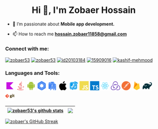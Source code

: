 <h1 align="center">Hi 👋, I'm Zobaer Hossain</h1>

- 🌱 I’m passionate about **Mobile app development.**

- 📫 How to reach me **hossain.zobaer11858@gmail.com**

<h3 align="left">Connect with me:</h3>


<p align="left">
 

<a href="https://www.linkedin.com/in/zobaer53/" target="blank"><img align="center" src="https://raw.githubusercontent.com/rahuldkjain/github-profile-readme-generator/master/src/images/icons/Social/linked-in-alt.svg" alt="zobaer53" height="30" width="40" /></a>
   <a href="https://medium.com/@zobaer53" target="blank"><img align="center" src="https://upload.wikimedia.org/wikipedia/commons/thumb/e/ec/Medium_logo_Monogram.svg/1200px-Medium_logo_Monogram.svg.png" alt="zobaer53" height="30" width="40" /></a>
<a href="https://www.hackerrank.com/zobaer53" target="blank"><img align="center" src="https://upload.wikimedia.org/wikipedia/commons/4/40/HackerRank_Icon-1000px.png" alt="id20103184" height="30" width="40" /></a>
<a href="https://www.sololearn.com/profile/15909016" target="blank"><img align="center" src="https://blob.sololearn.com/avatars/sololearn.png" alt="15909016" height="30" width="40" /></a>
<a href="https://stackoverflow.com/users/13720647/zobaer-hossain" target="blank"><img align="center" src="https://raw.githubusercontent.com/rahuldkjain/github-profile-readme-generator/master/src/images/icons/Social/stack-overflow.svg" alt="kashif-mehmood" height="30" width="40" /></a>
</p>

<h3 align="left">Languages and Tools:</h3>

<code><img height="30" src="https://raw.githubusercontent.com/devicons/devicon/master/icons/kotlin/kotlin-plain.svg"></code>
<code><img height="30" src="https://raw.githubusercontent.com/devicons/devicon/master/icons/java/java-plain.svg"></code>
<code><img height="30" src="https://raw.githubusercontent.com/devicons/devicon/master/icons/android/android-plain.svg"></code>
<code><img height="30" src="https://raw.githubusercontent.com/devicons/devicon/master/icons/jetpackcompose/jetpackcompose-plain.svg"></code>
<code><img height="30" src="https://raw.githubusercontent.com/devicons/devicon/master/icons/androidstudio/androidstudio-plain.svg"></code>
<code><img height="30" src="https://raw.githubusercontent.com/devicons/devicon/master/icons/apple/apple-original.svg"></code>
<code><img height="30" src="https://raw.githubusercontent.com/devicons/devicon/master/icons/xcode/xcode-plain.svg"></code>
<code><img height="30" src="https://raw.githubusercontent.com/devicons/devicon/master/icons/javascript/javascript-plain.svg"></code>
<code><img height="30" src="https://raw.githubusercontent.com/devicons/devicon/master/icons/typescript/typescript-plain.svg"></code> 
<code><img height="30" src="https://raw.githubusercontent.com/github/explore/80688e429a7d4ef2fca1e82350fe8e3517d3494d/topics/react/react.png"></code>
<code><img height="30" src="https://raw.githubusercontent.com/devicons/devicon/master/icons/redux/redux-original.svg"></code> 
<code><img height="30" src="https://raw.githubusercontent.com/devicons/devicon/master/icons/postman/postman-plain.svg"></code> 
<code><img height="30" src="https://raw.githubusercontent.com/github/explore/80688e429a7d4ef2fca1e82350fe8e3517d3494d/topics/firebase/firebase.png"></code>
<code><img height="30" src="https://raw.githubusercontent.com/devicons/devicon/master/icons/gradle/gradle-original.svg"></code> 
<code><img height="30" src="https://raw.githubusercontent.com/github/explore/80688e429a7d4ef2fca1e82350fe8e3517d3494d/topics/git/git.png"></code>

| <a href="https://github.com/zobaer53/github-readme-stats"><img align="center" src="https://github-readme-stats.vercel.app/api?username=zobaer53&show_icons=true&include_all_commits=true&theme=dark&hide_border=true" alt="zobaer53's github stats" /></a> | <a href="https://github.com/zobaer53/github-readme-stats"><img align="center" src="https://github-readme-stats.vercel.app/api/top-langs/?username=zobaer53&layout=compact&theme=dark&hide_border=true" /></a> |
| ------------- | ------------- |



<a href="https://git.io/streak-stats"><img src="https://streak-stats.demolab.com?user=zobaer53&theme=dark" alt="zobaer's GitHub Streak" /></a>

